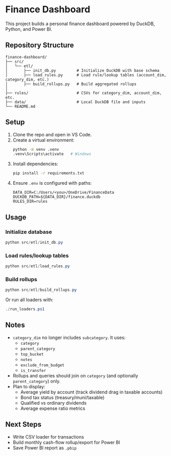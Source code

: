 # Finance Dashboard

This project builds a personal finance dashboard powered by DuckDB, Python, and Power BI.

## Repository Structure

```
finance-dashboard/
├── src/
│   └── etl/
│       ├── init_db.py         # Initialize DuckDB with base schema
│       ├── load_rules.py      # Load rule/lookup tables (account_dim, category_dim, etc.)
│       ├── build_rollups.py   # Build aggregated rollups
│
├── rules/                     # CSVs for category_dim, account_dim, etc.
├── data/                      # Local DuckDB file and inputs
└── README.md
```

## Setup

1. Clone the repo and open in VS Code.
2. Create a virtual environment:
   ```bash
   python -m venv .venv
   .venv\Scripts\activate   # Windows
   ```
3. Install dependencies:
   ```bash
   pip install -r requirements.txt
   ```
4. Ensure `.env` is configured with paths:
   ```env
   DATA_DIR=C:/Users/<you>/OneDrive/FinanceData
   DUCKDB_PATH=${DATA_DIR}/finance.duckdb
   RULES_DIR=rules
   ```

## Usage

### Initialize database
```powershell
python src/etl/init_db.py
```

### Load rules/lookup tables
```powershell
python src/etl/load_rules.py
```

### Build rollups
```powershell
python src/etl/build_rollups.py
```

Or run all loaders with:
```powershell
./run_loaders.ps1
```

## Notes

- `category_dim` no longer includes `subcategory`. It uses:
  - `category`
  - `parent_category`
  - `top_bucket`
  - `notes`
  - `exclude_from_budget`
  - `is_transfer`
- Rollups and queries should join on `category` (and optionally `parent_category`) only.
- Plan to display:
  - Average yield by account (track dividend drag in taxable accounts)
  - Bond tax status (treasury/muni/taxable)
  - Qualified vs ordinary dividends
  - Average expense ratio metrics

## Next Steps

- Write CSV loader for transactions
- Build monthly cash-flow rollup/export for Power BI
- Save Power BI report as `.pbip`
